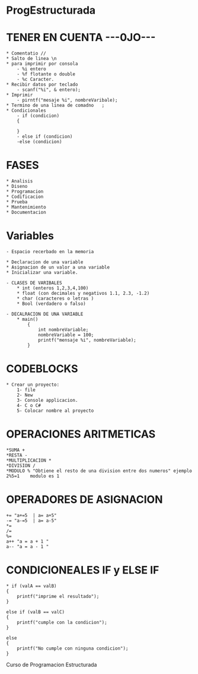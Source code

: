 # ProgEstructurada

# TENER EN CUENTA ---0JO---
    * Comentatio //
    * Salto de linea \n
    * para imprimir por consola
        - %i entero
        - %f flotante o double
        - %c Caracter.
    * Recibir datos por teclado
        - scanf("%i", & entero);
    * Imprimir
        - pirntf("mesaje %i", nombreVaribale);
    * Termino de una linea de comadno   ;
    * Condicionales 
        - if (condicion)
        {
            
        }
        - else if (condicion)
        -else (condicion)

# FASES
    * Analisis
    * Diseno
    * Programacion
    * Codificacion
    * Prueba
    * Mantenimiento
    * Documentacion

# Variables 
    - Espacio recerbado en la memoria 

    * Declaracion de una variable 
    * Asignacion de un valor a una variable
    * Inicializar una variable.

    - CLASES DE VARIBALES
        * int (enteros 1,2,3,4,100) 
        * float (con decimales y negativos 1.1, 2.3, -1.2)
        * char (caracteres o letras )
        * Bool (verdadero o falso)

    - DECALRACION DE UNA VARIABLE
        * main()
            {
                int nombreVariable;
                nombreVariable = 100;
                printf("mensaje %i", nombreVariable);
            }
# CODEBLOCKS
    * Crear un proyecto:
        1- file
        2- New
        3- Console applicacion.
        4- C o C#
        5- Colocar nombre al proyecto 

# OPERACIONES ARITMETICAS
    *SUMA +
    *RESTA -
    *MULTIPLICACION *
    *DIVISION /
    *MODULO % "Obtiene el resto de una division entre dos numeros" ejemplo 2%5=1    modulo es 1

# OPERADORES DE ASIGNACION
    += "a+=5  | a= a+5"
    -= "a-=5  | a= a-5"
    *=
    /=
    %=
    a++ "a = a + 1 "
    a-- "a = a - 1 "
# CONDICIONEALES IF y ELSE IF

    * if (valA == valB)
    {
        printf("imprime el resultado");
    }

    else if (valB == valC)
    {
        printf("cumple con la condicion");
    }

    else 
    {
        printf("No cumple con ninguna condicion");
    }
Curso de Programacion Estructurada
